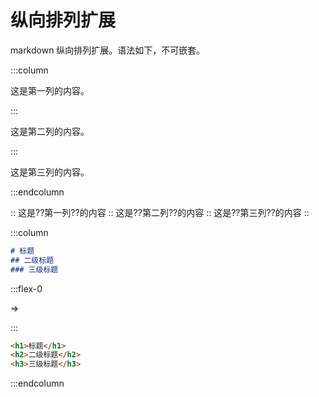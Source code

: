 
# 纵向排列扩展

markdown 纵向排列扩展。语法如下，不可嵌套。

:::column

这是第一列的内容。

:::

这是第二列的内容。

:::

这是第三列的内容。

:::endcolumn

:: 这是??第一列??的内容 :: 这是??第二列??的内容 :: 这是??第三列??的内容 ::

:::column

```markdown
# 标题
## 二级标题
### 三级标题
```

:::flex-0

=>

:::

```html
<h1>标题</h1>
<h2>二级标题</h2>
<h3>三级标题</h3>
```

:::endcolumn
